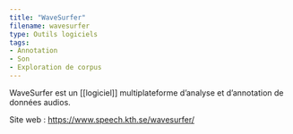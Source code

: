 ```yaml
---
title: "WaveSurfer"
filename: wavesurfer
type: Outils logiciels
tags:
- Annotation
- Son
- Exploration de corpus
---
```


WaveSurfer est un [[logiciel]] multiplateforme d’analyse et d’annotation de données audios.

Site web : <https://www.speech.kth.se/wavesurfer/>

